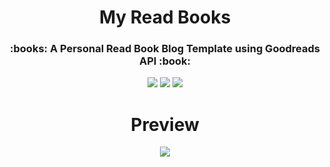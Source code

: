 <h1 align="center">My Read Books</h1>


<h3 align="center">:books: A Personal Read Book Blog Template using Goodreads API :book:</h3>
<p align="center">
  <img src="https://forthebadge.com/images/badges/made-with-javascript.svg">
  <img src="https://forthebadge.com/images/badges/built-with-love.svg">
  <img src="https://forthebadge.com/images/badges/uses-html.svg">
</p>

<h1 align="center">Preview</h1>
<p align="center">
  <a href="https://ahsankhan.me/books"><img src="https://forthebadge.com/images/badges/check-it-out.svg"></a>
</p>

[page]: https://ahsankhan.me/books
